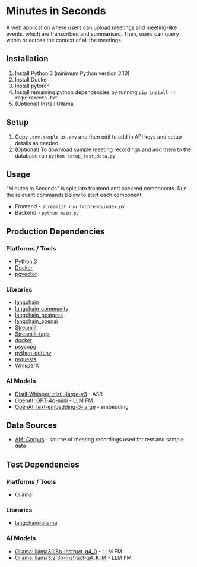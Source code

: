 # Minutes in Seconds
A web application where users can upload meetings and meeting-like events, which are transcribed and summarised. Then, users can query within or across the context of all the meetings.

## Installation
1. Install Python 3 (minimum Python version 3.10)
2. Install Docker 
3. Install pytorch 
4. Install remaining python dependencies by running `pip install -r requirements.txt`
5. (Optional) Install Ollama

## Setup
1. Copy `.env.sample` to `.env` and then edit to add in API keys and setup details as needed. 
2. (Optional) To download sample meeting recordings and add them to the database run `python setup_test_data.py`

## Usage
"Minutes in Seconds" is split into frontend and backend components. Run the relevant commands below to start each component:
   *  Frontend - `streamlit run frontend\index.py`
   *  Backend - `python main.py`

## Production Dependencies
### Platforms / Tools
* [Python 3](https://www.python.org/)
* [Docker](https://www.docker.com/)
* [pgvector](https://hub.docker.com/r/pgvector/pgvector)

### Libraries
* [langchain](https://github.com/langchain-ai/langchain)
* [langchain_community](https://pypi.org/project/langchain-community/)
* [langchain_postgres](https://pypi.org/project/langchain-postgres/)
* [langchain_openai](https://pypi.org/project/langchain-openai/)
* [Streamlit](https://github.com/streamlit/streamlit)
* [Streamlit-tags](https://pypi.org/project/streamlit-tags/)
* [docker](https://pypi.org/project/docker/)
* [psycopg](https://pypi.org/project/psycopg/)
* [python-dotenv](https://pypi.org/project/python-dotenv/)
* [requests](https://pypi.org/project/requests/)
* [WhisperX](https://github.com/Hasan-Naseer/whisperX/)

### AI Models
* [Distil-Whisper: distil-large-v3](https://huggingface.co/distil-whisper/distil-large-v3) - ASR
* [OpenAI: GPT-4o-mini](https://openai.com/index/gpt-4o-mini-advancing-cost-efficient-intelligence/) - LLM FM
* [OpenAI: text-embedding-3-large](https://openai.com/index/new-embedding-models-and-api-updates/) - embedding

## Data Sources
* [AMI Corpus](https://groups.inf.ed.ac.uk/ami/corpus/) - source of meeting recordings used for test and sample data

## Test Dependencies
### Platforms / Tools
* [Ollama](https://ollama.com/)

### Libraries
* [langchain-ollama](https://pypi.org/project/langchain-ollama/)

### AI Models
* [Ollama: llama3.1:8b-instruct-q4_0](https://ollama.com/library/llama3.1:8b-instruct-q4_0) - LLM FM
* [Ollama: llama3.2:3b-instruct-q4_K_M ](https://ollama.com/library/llama3.2:3b-instruct-q4_K_M) - LLM FM
